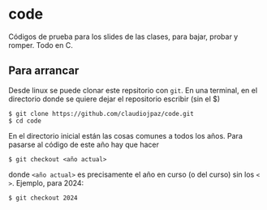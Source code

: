 # code
Códigos de prueba para los slides de las clases, para bajar, probar y romper. Todo en C.

## Para arrancar
Desde linux se puede clonar este repsitorio con `git`. En una terminal, en el directorio donde se quiere dejar el repositorio escribir (sin el $)
```
$ git clone https://github.com/claudiojpaz/code.git
$ cd code
```

En el directorio inicial están las cosas comunes a todos los años. Para pasarse al código de este año hay que hacer
```
$ git checkout <año actual>
```
donde `<año actual>` es precisamente el año en curso (o del curso) sin los `< >`. Ejemplo, para 2024:

```
$ git checkout 2024
```
